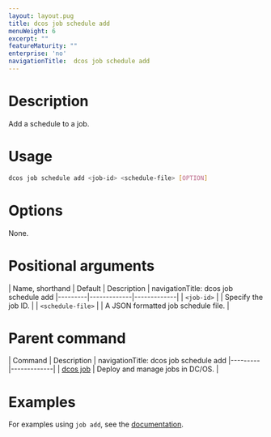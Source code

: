 ```yaml
---
layout: layout.pug
title: dcos job schedule add
menuWeight: 6
excerpt: ""
featureMaturity: ""
enterprise: 'no'
navigationTitle:  dcos job schedule add
---
```


<!-- This source repo for this topic is https://github.com/dcos/dcos-docs -->

    
# Description
Add a schedule to a job.

# Usage

```bash
dcos job schedule add <job-id> <schedule-file> [OPTION]
```

# Options

None.

# Positional arguments

| Name, shorthand | Default | Description |
navigationTitle:  dcos job schedule add
|---------|-------------|-------------|
| `<job-id>`   |             |  Specify the job ID. |
| `<schedule-file>`   |             |  A JSON formatted job schedule file. |

# Parent command

| Command | Description |
navigationTitle:  dcos job schedule add
|---------|-------------|
| [dcos job](/1.10/cli/command-reference/dcos-job/) |  Deploy and manage jobs in DC/OS. |

# Examples

For examples using `job add`, see the [documentation](/1.10/deploying-jobs/examples/#create-job-schedule).
